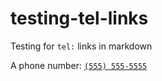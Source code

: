 # testing-tel-links
Testing for `tel:` links in markdown

A phone number: [`(555) 555-5555`](<tel:+1 555 555 5555>)
